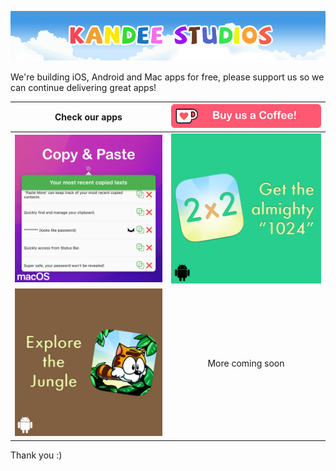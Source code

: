 ![Banner](/docs/assets/general/web_header.png)

We're building iOS, Android and Mac apps for free, please support us so we can continue delivering great apps!

|Check our apps|[![Buy Us a Coffee](/docs/assets/general/buy-us-a-coffee.png)](https://ko-fi.com/kandeeworld)|
|:-:|:-:|
|[![Paste More](/docs/assets/paste_more/promo_ad.png)](https://ko-fi.com/s/d45e11c147)|[![2 x 2 x 2](/docs/assets/2x2x2/promo_ad.png)](https://ko-fi.com/s/2ab4c4ce30) |
|[![Yummy Tiger](/docs/assets/yummy_tiger/promo_ad.png)](https://ko-fi.com/s/92e2cbb11b)| More coming soon|

Thank you :)

